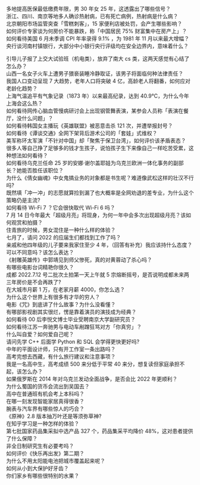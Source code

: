 多地提高医保最低缴费年限，男 30 年女 25 年，这透露出了哪些信号？  
浙江、四川、南京等地多人确诊热射病，已有死亡病例，热射病是什么病？  
北京朝阳市场监管突查「雪糕刺客」，15 家便利店被处罚，会产生哪些影响？  
如何评价专家谈为何房价不能暴跌，称「中国居民 75% 财富集中在房产上」？  
如何看待美国 6 月未季调 CPI 年率录得 9.1% ，为 1981 年 11 月以来最大增幅？  
央行谈河南村镇银行，大部分中小银行央行评级均在安全边界内，意味着什么？
  
引导儿子报了上交大试验班（机电类），放弃了南大 cs 类，这两天感觉有心结了怎么办？  
山西一名女子火车上遭男子猥亵装睡冷静取证，该男子将面临何种法律责任？  
我国人口变动呈现 7 大趋势，老年人口将突破 4 亿，高龄老人将翻番，如何应对老龄化趋势？  
上海气温追平有气象记录（1873 年）以来最高纪录，达到 40.9℃，为什么今年上海会这么热？  
如何看待网传心脑血管慢病研讨会上出现钢管舞表演，某参会人员称「表演在餐厅，没什么问题」？  
如何看待韩国女主播玩《英雄联盟》被恶意击杀 121 次，并遭举报封号？  
如何看待《谭谈交通》全网下架背后游术公司的「套娃」式维权？  
美军称环太军演「不针对中国」却「聚焦于保卫台湾」，如何评价该矛盾表态？  
很多人等自己挣了足够多的钱才生孩子，说怕孩子生下来像自己一样吃苦受累，这种想法如何看待？  
如何看待乌克兰任命 25 岁的安娜·谢尔盖耶娃为乌克兰欧洲一体化事务的副部长？她能否胜任该职位？  
为什么《倩女幽魂》中女鬼搞业务的对象都是书生呢？难道像武松这样的壮汉不行吗?  
既然填「冲一冲」的志愿就算捡到漏了也大概率是全网劝退的差专业，为什么这个策略仍是主流?  
如何看待 Wi-Fi 7 ？它会很快取代 Wi-Fi 6 吗？  
7 月 14 日今年最大「超级月亮」将现身，为何一年中会多次出现超级月亮？该如何观赏和拍摄？  
住青旅的时候，男女混住是一种什么样的体验？  
七月了，请问 2022 的应届生们都找到工作了吗？  
亲戚和他四年级的儿子要来我家住至少 4 年，（回答有补充）我应该持什么态度？可以不同意吗？该怎么表达？  
《射雕英雄传》中郭靖见到师父惨死，真的对黄蓉动了杀心吗？  
有哪些电影台词精艳你很久？  
成都 2022.7.12 号二批次土拍第一天上午就 5 宗熔断摇号，是否说明成都未来两三年房价是不会再跌了?  
在大城市月薪 1 万，在老家月薪 4000，你怎么选？  
为什么这个世界上有很多有才华的穷人？  
电影《咒》到底讲了什么故事？为什么没看懂？  
有哪部影视剧其实很烂，愣是靠着演员的演技成为经典？  
如何看待 00 后李悦文博士毕业受聘南京大学副研究员？  
如何看待江苏一奔驰男与电动车剐蹭狂骂对方「你真穷」？  
什么叫自爱？如何爱自己呢？  
请问先学 C++ 后面学 Python 和 SQL 会学得更快更好吗?  
中年的平面设计师，只有开工作室一条出路吗？  
高考完想去西藏，有什么旅行建议和注意事项？  
我是一名高中生，高考成绩 500 来分低于平常 40 来分，想复读但家庭承担不起，该怎么办？  
如果俄罗斯在 2014 年对乌克兰发动全面战争，是否会比 2022 年更顺利？  
为什么蜀国的货币会流出到吴国去？  
高中在普通班有机会考上本科吗？  
在哪一刻发现智能家居真得很香？  
腕表与汽车界有哪些惊人的巧合？  
《原神》2.8 版本抽万叶还是等须弥草神?  
在知乎学习是一种怎样的体验？  
第七批国家药品集采拟中选产品 327 个，药品集采平均降价 48%，这对患者提供了什么保障？  
非全日制研究生有必要考吗？  
如何评价《快乐再出发》第二期？  
为什么不用太阳能电池把城市覆盖起来呢？  
如何从小到大保护好牙齿？  
你们家乡有哪些很特别的水果？  
